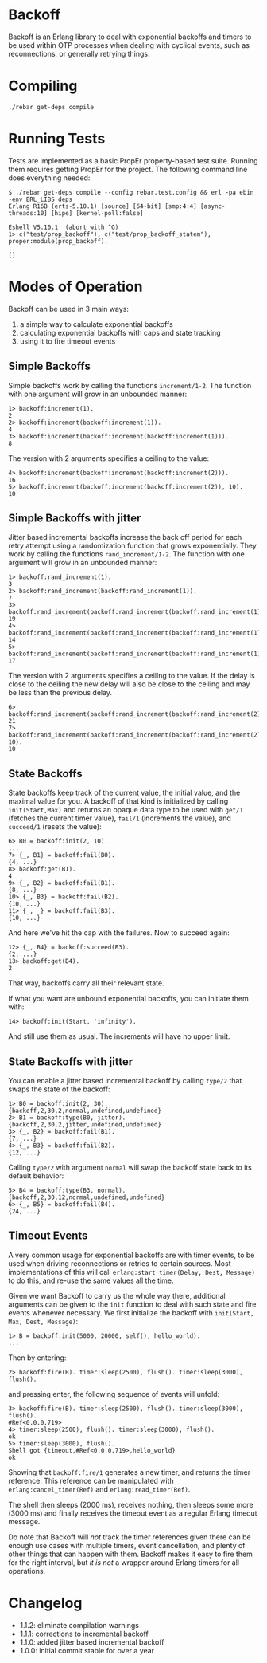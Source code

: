 # Backoff

Backoff is an Erlang library to deal with exponential backoffs and timers to
be used within OTP processes when dealing with cyclical events, such as
reconnections, or generally retrying things.

# Compiling

    ./rebar get-deps compile

# Running Tests

Tests are implemented as a basic PropEr property-based test suite. Running them
requires getting PropEr for the project. The following command line does
everything needed:

    $ ./rebar get-deps compile --config rebar.test.config && erl -pa ebin -env ERL_LIBS deps
    Erlang R16B (erts-5.10.1) [source] [64-bit] [smp:4:4] [async-threads:10] [hipe] [kernel-poll:false]
    
    Eshell V5.10.1  (abort with ^G)
    1> c("test/prop_backoff"), c("test/prop_backoff_statem"), proper:module(prop_backoff).
    ...
    []

# Modes of Operation

Backoff can be used in 3 main ways:

1. a simple way to calculate exponential backoffs
2. calculating exponential backoffs with caps and state tracking
3. using it to fire timeout events

## Simple Backoffs

Simple backoffs work by calling the functions `increment/1-2`. The function
with one argument will grow in an unbounded manner:

    1> backoff:increment(1).
    2
    2> backoff:increment(backoff:increment(1)).
    4
    3> backoff:increment(backoff:increment(backoff:increment(1))).
    8

The version with 2 arguments specifies a ceiling to the value:

    4> backoff:increment(backoff:increment(backoff:increment(2))).
    16
    5> backoff:increment(backoff:increment(backoff:increment(2)), 10).
    10

## Simple Backoffs with jitter

Jitter based incremental backoffs increase the back off period for each retry attempt using a randomization function that grows exponentially. They work by calling the functions `rand_increment/1-2`. The function with one argument will grow in an unbounded manner:

    1> backoff:rand_increment(1).
    3
    2> backoff:rand_increment(backoff:rand_increment(1)).
    7
    3> backoff:rand_increment(backoff:rand_increment(backoff:rand_increment(1))).
    19
    4> backoff:rand_increment(backoff:rand_increment(backoff:rand_increment(1))).
    14
    5> backoff:rand_increment(backoff:rand_increment(backoff:rand_increment(1))).
    17

The version with 2 arguments specifies a ceiling to the value. If the
delay is close to the ceiling the new delay will also be close to the
ceiling and may be less than the previous delay.

    6> backoff:rand_increment(backoff:rand_increment(backoff:rand_increment(2))).
    21
    7> backoff:rand_increment(backoff:rand_increment(backoff:rand_increment(2)), 10).
    10

## State Backoffs

State backoffs keep track of the current value, the initial value, and the
maximal value for you. A backoff of that kind is initialized by calling
`init(Start,Max)` and returns an opaque data type to be used with `get/1`
(fetches the current timer value), `fail/1` (increments the value), and
`succeed/1` (resets the value):

    6> B0 = backoff:init(2, 10).
    ...
    7> {_, B1} = backoff:fail(B0).
    {4, ...}
    8> backoff:get(B1).
    4
    9> {_, B2} = backoff:fail(B1).
    {8, ...}
    10> {_, B3} = backoff:fail(B2).
    {10, ...}
    11> {_, _} = backoff:fail(B3).
    {10, ...}

And here we've hit the cap with the failures. Now to succeed again:

    12> {_, B4} = backoff:succeed(B3).
    {2, ...}
    13> backoff:get(B4).
    2

That way, backoffs carry all their relevant state.

If what you want are unbound exponential backoffs, you can initiate them with:

    14> backoff:init(Start, 'infinity').

And still use them as usual. The increments will have no upper limit.

## State Backoffs with jitter

You can enable a jitter based incremental backoff by calling `type/2`
that swaps the state of the backoff:

    1> B0 = backoff:init(2, 30).
    {backoff,2,30,2,normal,undefined,undefined}
    2> B1 = backoff:type(B0, jitter).
    {backoff,2,30,2,jitter,undefined,undefined}
    3> {_, B2} = backoff:fail(B1).
    {7, ...}
    4> {_, B3} = backoff:fail(B2).
    {12, ...}

Calling `type/2` with argument `normal` will swap the backoff state back
to its default behavior:

    5> B4 = backoff:type(B3, normal).
    {backoff,2,30,12,normal,undefined,undefined}
    6> {_, B5} = backoff:fail(B4).
    {24, ...}

## Timeout Events

A very common usage for exponential backoffs are with timer events, to be used
when driving reconnections or retries to certain sources. Most implementations
of this will call `erlang:start_timer(Delay, Dest, Message)` to do this, and
re-use the same values all the time.

Given we want Backoff to carry us the whole way there, additional arguments can
be given to the `init` function to deal with such state and fire events
whenever necessary. We first initialize the backoff with `init(Start, Max,
Dest, Message)`:

    1> B = backoff:init(5000, 20000, self(), hello_world).
    ...

Then by entering:

    2> backoff:fire(B). timer:sleep(2500), flush(). timer:sleep(3000), flush().

and pressing enter, the following sequence of events will unfold:

    3> backoff:fire(B). timer:sleep(2500), flush(). timer:sleep(3000), flush().
    #Ref<0.0.0.719>
    4> timer:sleep(2500), flush(). timer:sleep(3000), flush().
    ok
    5> timer:sleep(3000), flush().
    Shell got {timeout,#Ref<0.0.0.719>,hello_world}
    ok

Showing that `backoff:fire/1` generates a new timer, and returns the timer
reference. This reference can be manipulated with `erlang:cancel_timer(Ref)`
and `erlang:read_timer(Ref)`.

The shell then sleeps (2000 ms), receives nothing, then sleeps some more (3000
ms) and finally receives the timeout event as a regular Erlang timeout message.

Do note that Backoff will *not* track the timer references given there can be
enough use cases with multiple timers, event cancellation, and plenty of other
things that can happen with them. Backoff makes it easy to fire them for
the right interval, but *it is not* a wrapper around Erlang timers for all
operations.

# Changelog

- 1.1.2: eliminate compilation warnings
- 1.1.1: corrections to incremental backoff
- 1.1.0: added jitter based incremental backoff
- 1.0.0: initial commit stable for over a year
